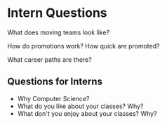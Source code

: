 # Intern Questions

What does moving teams look like?

How do promotions work? How quick are promoted?

What career paths are there?


## Questions for Interns

- Why Computer Science?
- What do you like about your classes? Why?
- What don't you enjoy about your classes? Why?
